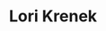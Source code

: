 ---
layout: default
title: "Lori Krenek"
job_title: "Sales Representative"
email: lkrenek@pettingzooplush.com
portrait: "http://placehold.it/300x200"
category: "staff"
---